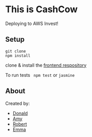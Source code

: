 # This is CashCow

Deploying to AWS
Invest!

## Setup
```
git clone
npm install
```
clone & install the [frontend respository]( https://github.com/CodeKrakken/cash-cow-client)

To run tests
` npm test` or `jasmine`

About
-----
Created by:  
* [Donald](https://github.com/CodeKrakken)
* [Amy](https://github.com/amybalmforth)
* [Robert](https://github.com/bibbycodes)
* [Emma](https://github.com/emmavanoss)
